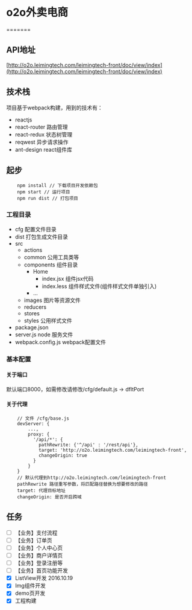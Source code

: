 # o2o外卖电商
=======

## API地址
[http://o2o.leimingtech.com/leimingtech-front/doc/view/index](http://o2o.leimingtech.com/leimingtech-front/doc/view/index)

## 技术栈
项目基于webpack构建，用到的技术有：
- reactjs
- react-router 路由管理
- react-redux 状态树管理
- reqwest 异步请求操作
- ant-design react组件库

## 起步

```
    npm install // 下载项目开发依赖包
    npm start // 运行项目
    npm run dist // 打包项目
```

### 工程目录
- cfg 配置文件目录
- dist 打包生成文件目录
- src
    - actions
    - common 公用工具类等
    - components 组件目录
        - Home
            - index.jsx 组件jsx代码
            - index.less 组件样式文件(组件样式文件单独引入)
        - ...
    - images 图片等资源文件
    - reducers
    - stores
    - styles 公用样式文件
- package.json
- server.js node 服务文件
- webpack.config.js webpack配置文件

### 基本配置

#### 关于端口
默认端口8000，如需修改请修改/cfg/default.js -> dfltPort

#### 关于代理

```
    // 文件 /cfg/base.js
    devServer: {
        ...,
        proxy: {
          '/api/*': {
            pathRewrite: {'^/api' : '/rest/api'},
            target: 'http://o2o.leimingtech.com/leimingtech-front',
            changeOrigin: true
          }
        }
    }
    // 默认代理到http://o2o.leimingtech.com/leimingtech-front
    pathRewrite 路径重写参数，将匹配路径替换为想要修改的路径
    target: 代理目标地址
    changeOrigin: 是否开启跨域
```

## 任务

- [ ] 【业务】支付流程
- [ ] 【业务】订单页
- [ ] 【业务】个人中心页
- [ ] 【业务】商户详情页
- [ ] 【业务】登录注册等
- [ ] 【业务】首页功能开发
- [x] ListView开发 2016.10.19
- [x] Img组件开发
- [x] demo页开发
- [x] 工程构建
